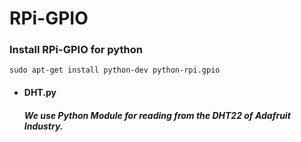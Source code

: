 # RPi-GPIO

### Install RPi-GPIO for python
```
sudo apt-get install python-dev python-rpi.gpio
```

- #### DHT.py
  ##### We use Python Module for reading from the DHT22 of Adafruit Industry.
